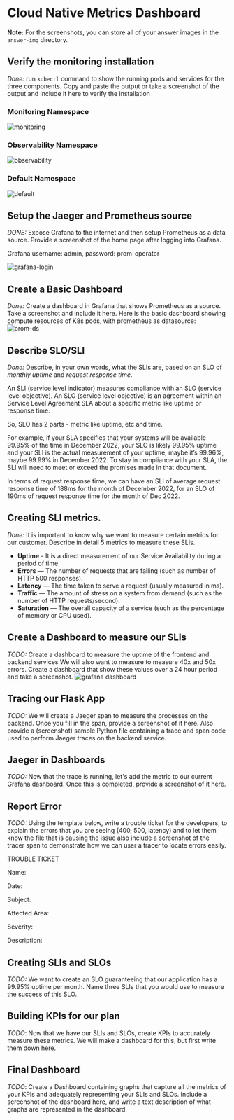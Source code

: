 # Cloud Native Metrics Dashboard

**Note:** For the screenshots, you can store all of your answer images in the `answer-img` directory.

## Verify the monitoring installation

*Done:* run `kubectl` command to show the running pods and services for the three components. Copy and paste the output or take a screenshot of the output and include it here to verify the installation

### Monitoring Namespace
![monitoring](./answer-img/monitoring-namespace.png)

### Observability Namespace
![observability](./answer-img/observability-namespace.png)

### Default Namespace
![default](./answer-img/default-namespace.png)

## Setup the Jaeger and Prometheus source
*DONE:* Expose Grafana to the internet and then setup Prometheus as a data source. Provide a screenshot of the home page after logging into Grafana.

Grafana username: admin, password: prom-operator

![grafana-login](./answer-img/grafana-login.png)
## Create a Basic Dashboard

*Done:* Create a dashboard in Grafana that shows Prometheus as a source. Take a screenshot and include it here.
Here is the basic dashboard showing compute resources of K8s pods, with prometheus as datasource:
![prom-ds](./answer-img/grafana-prometheus-ds.png)

## Describe SLO/SLI
*Done:* Describe, in your own words, what the SLIs are, based on an SLO of *monthly uptime* and *request response time*.

An SLI (service level indicator) measures compliance with an SLO (service level objective). 
An SLO (service level objective) is an agreement within an Service Level Agreement SLA about a specific metric like uptime or response time.

So, SLO has 2 parts - metric like uptime, etc and time.

For example, if your SLA specifies that your systems will be available 99.95% of the time in December 2022, your SLO is likely 99.95% uptime and your SLI is the actual measurement of your uptime, maybe it’s 99.96%, maybe 99.99% in December 2022. To stay in compliance with your SLA, the SLI will need to meet or exceed the promises made in that document.

In terms of request response time, we can have an SLI of average request response time of 188ms for the month of December 2022, for an SLO of 190ms of request response time for the month of Dec 2022.

## Creating SLI metrics.
*Done:* It is important to know why we want to measure certain metrics for our customer. Describe in detail 5 metrics to measure these SLIs. 

- **Uptime** - It is a direct measurement of our Service Availability during a period of time.
- **Errors** — The number of requests that are failing (such as number of HTTP 500 responses).
- **Latency** — The time taken to serve a request (usually measured in ms).
- **Traffic** — The amount of stress on a system from demand (such as the number of HTTP requests/second).
- **Saturation** — The overall capacity of a service (such as the percentage of memory or CPU used).

## Create a Dashboard to measure our SLIs
*TODO:* Create a dashboard to measure the uptime of the frontend and backend services We will also want to measure to measure 40x and 50x errors. Create a dashboard that show these values over a 24 hour period and take a screenshot.
![grafana dashboard](./answer-img/grafana-dashboard-40x-50x-uptime.png)
## Tracing our Flask App
*TODO:*  We will create a Jaeger span to measure the processes on the backend. Once you fill in the span, provide a screenshot of it here. Also provide a (screenshot) sample Python file containing a trace and span code used to perform Jaeger traces on the backend service.

## Jaeger in Dashboards
*TODO:* Now that the trace is running, let's add the metric to our current Grafana dashboard. Once this is completed, provide a screenshot of it here.

## Report Error
*TODO:* Using the template below, write a trouble ticket for the developers, to explain the errors that you are seeing (400, 500, latency) and to let them know the file that is causing the issue also include a screenshot of the tracer span to demonstrate how we can user a tracer to locate errors easily.

TROUBLE TICKET

Name:

Date:

Subject:

Affected Area:

Severity:

Description:


## Creating SLIs and SLOs
*TODO:* We want to create an SLO guaranteeing that our application has a 99.95% uptime per month. Name three SLIs that you would use to measure the success of this SLO.

## Building KPIs for our plan
*TODO*: Now that we have our SLIs and SLOs, create KPIs to accurately measure these metrics. We will make a dashboard for this, but first write them down here.

## Final Dashboard
*TODO*: Create a Dashboard containing graphs that capture all the metrics of your KPIs and adequately representing your SLIs and SLOs. Include a screenshot of the dashboard here, and write a text description of what graphs are represented in the dashboard.  

